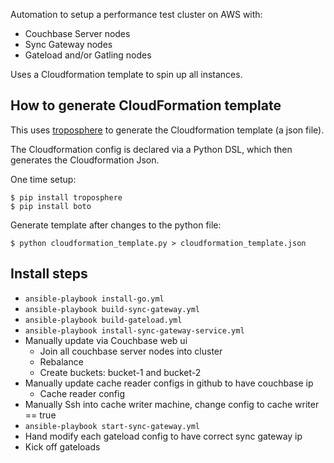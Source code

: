 
Automation to setup a performance test cluster on AWS with:

* Couchbase Server nodes
* Sync Gateway nodes
* Gateload and/or Gatling nodes

Uses a Cloudformation template to spin up all instances.

## How to generate CloudFormation template

This uses [troposphere](https://github.com/cloudtools/troposphere) to generate the Cloudformation template (a json file).

The Cloudformation config is declared via a Python DSL, which then generates the Cloudformation Json.

One time setup:

```
$ pip install troposphere
$ pip install boto
```

Generate template after changes to the python file:

```
$ python cloudformation_template.py > cloudformation_template.json
```

## Install steps

* `ansible-playbook install-go.yml` 
* `ansible-playbook build-sync-gateway.yml`
* `ansible-playbook build-gateload.yml`  
* `ansible-playbook install-sync-gateway-service.yml`
* Manually update via Couchbase web ui 
    * Join all couchbase server nodes into cluster
    * Rebalance
    * Create buckets: bucket-1 and bucket-2
* Manually update cache reader configs in github to have couchbase ip 
    * Cache reader config
* Manually Ssh into cache writer machine, change config to cache writer == true 
* `ansible-playbook start-sync-gateway.yml`
* Hand modify each gateload config to have correct sync gateway ip
* Kick off gateloads

